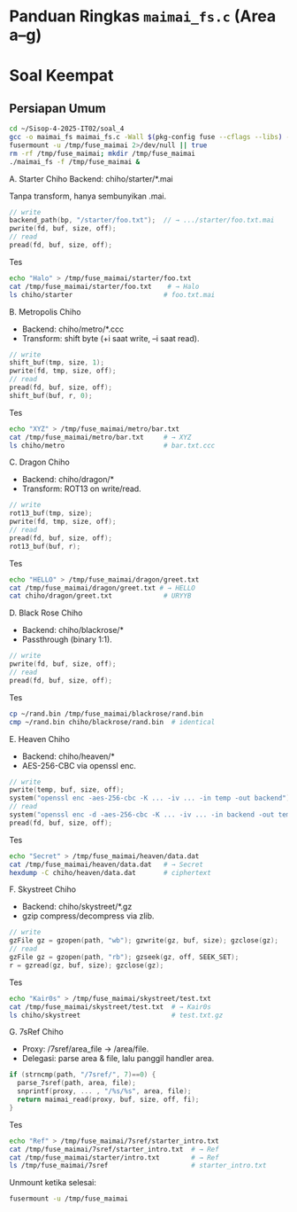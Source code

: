# Panduan Ringkas `maimai_fs.c` (Area a–g)

# Soal Keempat
## Persiapan Umum
```bash
cd ~/Sisop-4-2025-IT02/soal_4
gcc -o maimai_fs maimai_fs.c -Wall $(pkg-config fuse --cflags --libs) -lz
fusermount -u /tmp/fuse_maimai 2>/dev/null || true
rm -rf /tmp/fuse_maimai; mkdir /tmp/fuse_maimai
./maimai_fs -f /tmp/fuse_maimai &
```

A. Starter Chiho
Backend: chiho/starter/*.mai

Tanpa transform, hanya sembunyikan .mai.

```c
// write
backend_path(bp, "/starter/foo.txt");  // → .../starter/foo.txt.mai
pwrite(fd, buf, size, off);
// read
pread(fd, buf, size, off);
```

Tes

```bash
echo "Halo" > /tmp/fuse_maimai/starter/foo.txt
cat /tmp/fuse_maimai/starter/foo.txt    # → Halo
ls chiho/starter                       # foo.txt.mai
```

B. Metropolis Chiho
- Backend: chiho/metro/*.ccc
- Transform: shift byte (+i saat write, –i saat read).

```c
// write
shift_buf(tmp, size, 1);
pwrite(fd, tmp, size, off);
// read
pread(fd, buf, size, off);
shift_buf(buf, r, 0);
```

Tes

```bash
echo "XYZ" > /tmp/fuse_maimai/metro/bar.txt
cat /tmp/fuse_maimai/metro/bar.txt     # → XYZ
ls chiho/metro                         # bar.txt.ccc
```

C. Dragon Chiho
- Backend: chiho/dragon/*
- Transform: ROT13 on write/read.

```c
// write
rot13_buf(tmp, size);
pwrite(fd, tmp, size, off);
// read
pread(fd, buf, size, off);
rot13_buf(buf, r);
```

Tes

```bash
echo "HELLO" > /tmp/fuse_maimai/dragon/greet.txt
cat /tmp/fuse_maimai/dragon/greet.txt # → HELLO
cat chiho/dragon/greet.txt             # URYYB
```

D. Black Rose Chiho
- Backend: chiho/blackrose/*
- Passthrough (binary 1:1).

```c
// write
pwrite(fd, buf, size, off);
// read
pread(fd, buf, size, off);
```

Tes

```bash
cp ~/rand.bin /tmp/fuse_maimai/blackrose/rand.bin
cmp ~/rand.bin chiho/blackrose/rand.bin  # identical
```

E. Heaven Chiho
- Backend: chiho/heaven/*
- AES-256-CBC via openssl enc.

```c
// write
pwrite(temp, buf, size, off);
system("openssl enc -aes-256-cbc -K ... -iv ... -in temp -out backend");
// read
system("openssl enc -d -aes-256-cbc -K ... -iv ... -in backend -out temp");
pread(fd, buf, size, off);
```

Tes

```bash
echo "Secret" > /tmp/fuse_maimai/heaven/data.dat
cat /tmp/fuse_maimai/heaven/data.dat   # → Secret
hexdump -C chiho/heaven/data.dat       # ciphertext
```

F. Skystreet Chiho
- Backend: chiho/skystreet/*.gz
- gzip compress/decompress via zlib.

```c
// write
gzFile gz = gzopen(path, "wb"); gzwrite(gz, buf, size); gzclose(gz);
// read
gzFile gz = gzopen(path, "rb"); gzseek(gz, off, SEEK_SET);
r = gzread(gz, buf, size); gzclose(gz);
```

Tes

```bash
echo "Kair0s" > /tmp/fuse_maimai/skystreet/test.txt
cat /tmp/fuse_maimai/skystreet/test.txt  # → Kair0s
ls chiho/skystreet                       # test.txt.gz
```

G. 7sRef Chiho
- Proxy: /7sref/area_file → /area/file.
- Delegasi: parse area & file, lalu panggil handler area.

```c
if (strncmp(path, "/7sref/", 7)==0) {
  parse_7sref(path, area, file);
  snprintf(proxy, ... , "/%s/%s", area, file);
  return maimai_read(proxy, buf, size, off, fi);
}
```

Tes

```bash
echo "Ref" > /tmp/fuse_maimai/7sref/starter_intro.txt
cat /tmp/fuse_maimai/7sref/starter_intro.txt  # → Ref
cat /tmp/fuse_maimai/starter/intro.txt        # → Ref
ls /tmp/fuse_maimai/7sref                     # starter_intro.txt
```

Unmount ketika selesai:
```bash
fusermount -u /tmp/fuse_maimai
```







